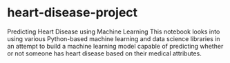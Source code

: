 # heart-disease-project
Predicting Heart Disease using Machine Learning This notebook looks into using various Python-based machine learning and data science libraries in an attempt to build a machine learning model capable of predicting whether or not someone has heart disease based on their medical attributes.  
